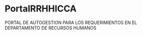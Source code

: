 # PortalRRHHICCA
PORTAL DE AUTOGESTION PARA LOS REQUERIMIENTOS EN EL DEPARTAMENTO DE RECURSOS HUMANOS
